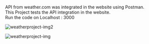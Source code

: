 API from weather.com was integrated in the website using Postman.<br>
This Project tests the API integration in the website. <br>
Run the code on Localhost : 3000 <br>

![weatherproject-img2](https://user-images.githubusercontent.com/75977991/174947871-60ab8512-1081-4f44-ba6c-387295d14a80.JPG)<br>

![weatherproject-img](https://user-images.githubusercontent.com/75977991/174883543-a0f0932e-d114-4be5-8f48-676e00ef74aa.JPG) <br><br>
